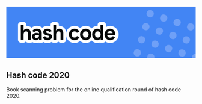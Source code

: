 <p align="center">
  <img  src="./banner.png">
</p>

## Hash code 2020

Book scanning problem for the online qualification round of hash code 2020.

